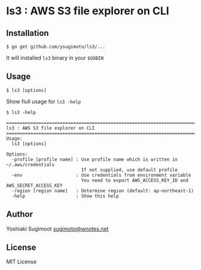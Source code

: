 # ls3 : AWS S3 file explorer on CLI

## Installation

```
$ go get github.com/ysugimoto/ls3/...
```

It will installed `ls3` binary in your `$GOBIN`

## Usage

```
$ ls3 [options]
```

Show fiull usage for `ls3 -help`

```
$ ls3 -help

========================================================================
ls3 : AWS S3 file explorer on CLI
========================================================================
Usage:
  ls3 [options]

Options:
  -profile [profile name] : Use profile name which is written in ~/.aws/credentials
                            If not supplied, use default profile
  -env                    : Use credentials from environment variable
                            You need to export AWS_ACCESS_KEY_ID and AWS_SECRET_ACCESS_KEY
  -region [region name]   : Determine region (default: ap-northeast-1)
  -help                   : Show this help
```

## Author

Yoshiaki Sugimoot <sugimoto@wnotes.net>

## License

MIT License
